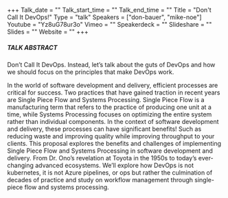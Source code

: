 +++
Talk_date = ""
Talk_start_time = ""
Talk_end_time = ""
Title = "Don't Call It DevOps!"
Type = "talk"
Speakers = ["don-bauer", "mike-noe"]
Youtube = "Yz8uG78ur3o"
Vimeo = ""
Speakerdeck = ""
Slideshare = ""
Slides = ""
Website = ""
+++

##### TALK ABSTRACT

Don’t Call It DevOps. Instead, let’s talk about the guts of DevOps and how we should focus on the principles that make DevOps work.

In the world of software development and delivery, efficient processes are critical for success. Two practices that have gained traction in recent years are Single Piece Flow and Systems Processing. Single Piece Flow is a manufacturing term that refers to the practice of producing one unit at a time, while Systems Processing focuses on optimizing the entire system rather than individual components. In the context of software development and delivery, these processes can have significant benefits! Such as reducing waste and improving quality while improving throughput to your clients. This proposal explores the benefits and challenges of implementing Single Piece Flow and Systems Processing in software development and delivery. From Dr. Ono’s revelation at Toyota in the 1950s to today’s ever-changing advanced ecosystems. We’ll explore how DevOps is not kubernetes, it is not Azure pipelines, or ops but rather the culmination of decades of practice and study on workflow management through single-piece flow and systems processing.